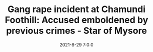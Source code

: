 ---
"title": "Gang rape incident at Chamundi Foothill: Accused emboldened by previous crimes - Star of Mysore"
"date": "2021-8-29 7:0:0"
"feed_name": "GOOGLENEWS"
"feed_website": "https://news.google.com/search?q=drilling%2Bincident&hl=en-US&gl=US&ceid=US:en"
"feed_rss": "https://news.google.com/rss/search?q=drilling%2Bincident&hl=en-US&gl=US&ceid=US:en"
"link": "https://starofmysore.com/gang-rape-incident-at-chamundi-foothill-accused-emboldened-by-previous-crimes/"
"file": "_posts/2021-8-29-7-0-0_GOOGLENEWS_b8ed54afa99c6094378cb56c09b483032a0fd20c.md"
"accident": "1"
"drilling": "1"
"dead": "0"
"injured": "0"
---